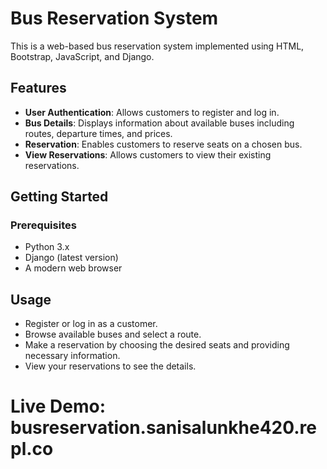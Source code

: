 # Bus Reservation System

This is a web-based bus reservation system implemented using HTML, Bootstrap, JavaScript, and Django.

## Features

- **User Authentication**: Allows customers to register and log in.
- **Bus Details**: Displays information about available buses including routes, departure times, and prices.
- **Reservation**: Enables customers to reserve seats on a chosen bus.
- **View Reservations**: Allows customers to view their existing reservations.

## Getting Started

### Prerequisites

- Python 3.x
- Django (latest version)
- A modern web browser

## Usage
- Register or log in as a customer.
- Browse available buses and select a route.
- Make a reservation by choosing the desired seats and providing necessary information.
- View your reservations to see the details.

# Live Demo: busreservation.sanisalunkhe420.repl.co

